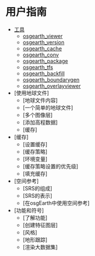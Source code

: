 # 用户指南
* [工具](./UserGuide/tool.md)
  * [osgearth_viewer](./UserGuide/tool.md#osgearth_viewer)
  * [osgearth_version](./UserGuide/tool.md#osgearth_version)
  * [osgearth_cache](./UserGuide/tool.md#osgearth_cache)
  * [osgearth_conv](./UserGuide/tool.md#osgearth_conv)
  * [osgearth_package](./UserGuide/tool.md#osgearth_package)
  * [osgearth_tfs](./UserGuide/tool.md#osgearth_package)
  * [osgearth_backfill](./UserGuide/tool.md#osgearth_backfill)
  * [osgearth_boundarygen](./UserGuide/tool.md#osgearth_boundarygen)
  * [osgearth_overlayviewer](./UserGuide/tool.md#osgearth_overlayviewer)
* [使用地球文件]
  * [地球文件内容]
  * [一个简单的地球文件]
  * [多个图像层]
  * [添加高程数据]
  * [缓存]
* [缓存]
  * [设置缓存]
  * [缓存策略]
  * [环境变量]
  * [缓存策略设置的优先级]
  * [填充缓存]
* [空间参考]
  * [SRS的组成]
  * [SRS的表示]
  * [在osgEarth中使用空间参考]
* [功能和符号]
  * [了解功能]
  * [创建特征图层]
  * [风格]
  * [地形跟踪]
  * [渲染大数据集]

